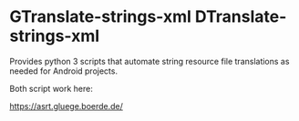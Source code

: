 # GTranslate-strings-xml DTranslate-strings-xml

Provides python 3 scripts that automate string resource file translations as needed for Android projects.

Both script work here:

https://asrt.gluege.boerde.de/

